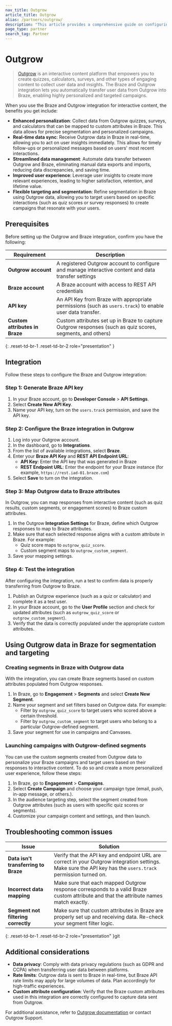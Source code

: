 ```yaml
---
nav_title: Outgrow
article_title: Outgrow
alias: /partners/outgrow/
description: "This article provides a comprehensive guide on configuring a native integration between Outgrow and Braze for enhanced user data synchronization and personalized campaigns."
page_type: partner
search_tag: Partner
---
```


# Outgrow

> [Outgrow](https://outgrow.co/) is an interactive content platform that empowers you to create quizzes, calculators, surveys, and other types of engaging content to collect user data and insights. The Braze and Outgrow integration lets you automatically transfer user data from Outgrow into Braze, enabling highly personalized and targeted campaigns.

When you use the Braze and Outgrow integration for interactive content, the benefits you get include:

- **Enhanced personalization**: Collect data from Outgrow quizzes, surveys, and calculators that can be mapped to custom attributes in Braze. This data allows for precise segmentation and personalized campaigns.
- **Real-time data sync**: Receive Outgrow data in Braze in real-time, allowing you to act on user insights immediately. This allows for timely follow-ups or personalized messages based on users' most recent interactions.
- **Streamlined data management**: Automate data transfer between Outgrow and Braze, eliminating manual data exports and imports, reducing data discrepancies, and saving time.
- **Improved user experience**: Leverage user insights to create more relevant experiences, leading to higher satisfaction, retention, and lifetime value.
- **Flexible targeting and segmentation**: Refine segmentation in Braze using Outgrow data, allowing you to target users based on specific interactions (such as quiz scores or survey responses) to create campaigns that resonate with your users.

## Prerequisites

Before setting up the Outgrow and Braze integration, confirm you have the following:

| Requirement | Description |
|-------------|-------------|
| **Outgrow account** | A registered Outgrow account to configure and manage interactive content and data transfer settings |
| **Braze account** | A Braze account with access to REST API credentials |
| **API key** | An API Key from Braze with appropriate permissions (such as `users.track`) to enable user data transfer. |
| **Custom attributes in Braze** | Custom attributes set up in Braze to capture Outgrow responses (such as quiz scores, segments, and others) |
{: .reset-td-br-1 .reset-td-br-2 role="presentation" }

## Integration

Follow these steps to configure the Braze and Outgrow integration:

### Step 1: Generate Braze API key

1. In your Braze account, go to **Developer Console** > **API Settings**.
2. Select **Create New API Key**.
3. Name your API key, turn on the `users.track` permission, and save the API key.

### Step 2: Configure the Braze integration in Outgrow

1. Log into your Outgrow account.
2. In the dashboard, go to **Integrations**.
3. From the list of available integrations, select **Braze**.
4. Enter your **Braze API Key** and **REST API Endpoint URL**:
   - **API Key**: Enter the API key that was generated in Braze
   - **REST Endpoint URL**: Enter the endpoint for your Braze instance (for example, `https://rest.iad-01.braze.com`)
5. Select **Save** to turn on the integration.

### Step 3: Map Outgrow data to Braze attributes

In Outgrow, you can map responses from interactive content (such as quiz results, custom segments, or engagement scores) to Braze custom attributes.

1. In the Outgrow **Integration Settings** for Braze, define which Outgrow responses to map to Braze attributes.
2. Make sure that each selected response aligns with a custom attribute in Braze. For example:
   - Quiz score maps to `outgrow_quiz_score`.
   - Custom segment maps to `outgrow_custom_segment`.
3. Save your mapping settings.

### Step 4: Test the integration

After configuring the integration, run a test to confirm data is properly transferring from Outgrow to Braze.

1. Publish an Outgrow experience (such as a quiz or calculator) and complete it as a test user.
2. In your Braze account, go to the **User Profile** section and check for updated attributes (such as `outgrow_quiz_score` or `outgrow_custom_segment`).
3. Verify that the data is correctly populated under the appropriate custom attributes.

## Using Outgrow data in Braze for segmentation and targeting

### Creating segments in Braze with Outgrow data

With the integration, you can create Braze segments based on custom attributes populated from Outgrow responses.

1. In Braze, go to **Engagement** > **Segments** and select **Create New Segment**.
2. Name your segment and set filters based on Outgrow data. For example:
   - Filter by `outgrow_quiz_score` to target users who scored above a certain threshold.
   - Filter by `outgrow_custom_segment` to target users who belong to a particular Outgrow-defined segment.
3. Save your segment for use in campaigns and Canvases.

### Launching campaigns with Outgrow-defined segments

You can use the custom segments created from Outgrow data to personalize your Braze campaigns and target users based on their responses to interactive content. To do so and create a more personalized user experience, follow these steps:

1. In Braze, go to **Engagement** > **Campaigns**.
2. Select **Create Campaign** and choose your campaign type (email, push, in-app message, or others.).
3. In the audience targeting step, select the segment created from Outgrow attributes (such as users with specific quiz scores or segments).
4. Customize your campaign content and settings, and then launch.

## Troubleshooting common issues

| Issue | Solution |
|-------|----------|
| **Data isn't transferring to Braze** | Verify that the API key and endpoint URL are correct in your Outgrow integration settings. Make sure the API key has the `users.track` permission turned on. |
| **Incorrect data mapping** | Make sure that each mapped Outgrow response corresponds to a valid Braze custom attribute and that the attribute names match exactly. |
| **Segment not filtering correctly** | Make sure that custom attributes in Braze are properly set up and receiving data. Re-check your segment filter logic. |
{: .reset-td-br-1 .reset-td-br-2 role="presentation" }git

## Additional considerations

- **Data privacy**: Comply with data privacy regulations (such as GDPR and CCPA) when transferring user data between platforms.
- **Rate limits**: Outgrow data is sent to Braze in real-time, but Braze API rate limits may apply for large volumes of data. Plan accordingly for high-traffic experiences.
- **Custom attribute configuration**: Verify that the Braze custom attributes used in this integration are correctly configured to capture data sent from Outgrow.

For additional assistance, refer to [Outgrow documentation](https://support.outgrow.co/docs/configuring-native-integration-between-outgrow-braze) or contact Outgrow Support.